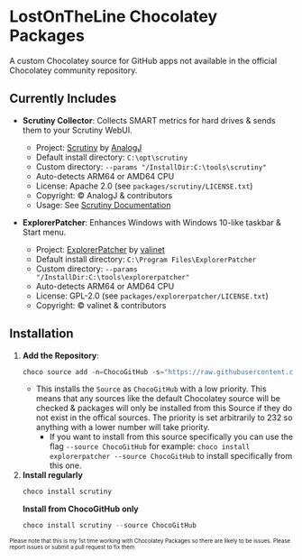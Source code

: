 # LostOnTheLine Chocolatey Packages

A custom Chocolatey source for GitHub apps not available in the official Chocolatey community repository.

## Currently Includes

- **Scrutiny Collector**: Collects SMART metrics for hard drives & sends them to your Scrutiny WebUI.
  - Project: [Scrutiny](https://github.com/AnalogJ/scrutiny) by [AnalogJ](https://github.com/AnalogJ)
  - Default install directory: `C:\opt\scrutiny`
  - Custom directory: `--params "/InstallDir:C:\tools\scrutiny"`
  - Auto-detects ARM64 or AMD64 CPU
  - License: Apache 2.0 (see `packages/scrutiny/LICENSE.txt`)
  - Copyright: © AnalogJ & contributors
  - Usage: See [Scrutiny Documentation](https://github.com/AnalogJ/scrutiny/blob/master/docs/TROUBLESHOOTING_DEVICE_COLLECTOR.md#hub--spoke-model-with-multiple-hosts)

- **ExplorerPatcher**: Enhances Windows with Windows 10-like taskbar & Start menu.
  - Project: [ExplorerPatcher](https://github.com/valinet/ExplorerPatcher) by [valinet](https://github.com/valinet)
  - Default install directory: `C:\Program Files\ExplorerPatcher`
  - Custom directory: `--params "/InstallDir:C:\tools\explorerpatcher"`
  - Auto-detects ARM64 or AMD64 CPU
  - License: GPL-2.0 (see `packages/explorerpatcher/LICENSE.txt`)
  - Copyright: © valinet & contributors

## Installation

1. **Add the Repository**:
    ```powershell
    choco source add -n=ChocoGitHub -s="https://raw.githubusercontent.com/LostOnTheLine/choco-github-packages/main/packages/feed" --priority=232
    ```
    - This installs the `Source` as `ChocoGitHub` with a low priority. This means that any sources like the default Chocolatey source will be checked & packages will only be installed from this Source if they do not exist in the offical sources. The priority is set arbitrarily to 232 so anything with a lower number will take priority.
	    - If you want to install from this source specifically you can use the flag `--source ChocoGitHub` for example: `choco install explorerpatcher --source ChocoGitHub` to install specifically from this one.
2. **Install regularly**
    ```powershell
	choco install scrutiny
	```
    **Install from ChocoGitHub only**
    ```powershell
	choco install scrutiny --source ChocoGitHub
	```

<sub><sub>Please note that this is my 1st time working with Chocolatey Packages so there are likely to be issues. Please report issues or submit a pull request to fix them</sub></sub>